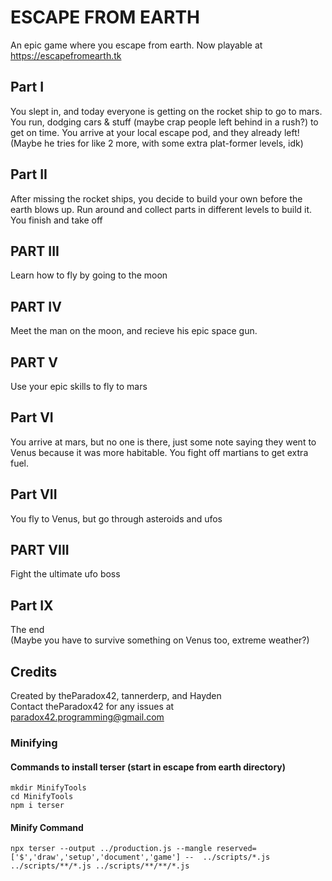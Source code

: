 # ESCAPE FROM EARTH
An epic game where you escape from earth. Now playable at https://escapefromearth.tk
## Part I
You slept in, and today everyone is getting on the rocket ship to go to mars. You run, dodging cars & stuff (maybe crap people left behind in a rush?) to get on time. You arrive at your local escape pod, and they already left!  
(Maybe he tries for like 2 more, with some extra plat-former levels, idk)
## Part II
After missing the rocket ships, you decide to build your own before the earth blows up. Run around and collect parts in different levels to build it. You finish and take off  
## PART III
Learn how to fly by going to the moon
## PART IV
Meet the man on the moon, and recieve his epic space gun.
## PART V
Use your epic skills to fly to mars
## Part VI
You arrive at mars, but no one is there, just some note saying they went to Venus because it was more habitable. You fight off martians to get extra fuel.
## Part VII
You fly to Venus, but go through asteroids and ufos
## PART VIII
Fight the ultimate ufo boss
## Part IX
The end  
(Maybe you have to survive something on Venus too, extreme weather?)
## Credits
Created by theParadox42, tannerderp, and Hayden  
Contact theParadox42 for any issues at paradox42.programming@gmail.com

### Minifying
#### Commands to install terser (start in escape from earth directory)
```
mkdir MinifyTools
cd MinifyTools
npm i terser
```
#### Minify Command
```
npx terser --output ../production.js --mangle reserved=['$','draw','setup','document','game'] --  ../scripts/*.js ../scripts/**/*.js ../scripts/**/**/*.js
```
